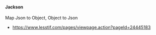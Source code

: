 #### Jackson
Map Json to Object, Object to Json
- https://www.lesstif.com/pages/viewpage.action?pageId=24445183
